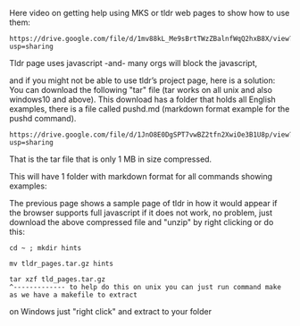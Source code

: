 Here video on getting help using MKS or tldr web pages to show how to use them:

```
https://drive.google.com/file/d/1mv88kL_Me9sBrtTWzZBalnfWqQ2hxB8X/view?usp=sharing
```

Tldr page uses javascript  -and- many orgs will block the javascript,

and if you might not be able to use tldr’s project page, here is a solution: You can download the following "tar" file (tar works on all unix and also windows10 and above).  This download has a folder that holds all English examples, there is a file called pushd.md (markdown format example for the pushd command).

```
https://drive.google.com/file/d/1JnO8E0DgSPT7vwBZ2tfn2XwiOe3B1U8p/view?usp=sharing
```

That is the tar file that is only 1 MB in size compressed.

This will have 1 folder with markdown format for all commands showing examples:

The previous page shows a sample page of tldr in how it would appear if the browser supports full javascript if it does not work, no problem, just download the above compressed file and "unzip" by right clicking or do this:

```
cd ~ ; mkdir hints

mv tldr_pages.tar.gz hints

tar xzf tld_pages.tar.gz
^------------- to help do this on unix you can just run command make as we have a makefile to extract

```
on Windows just "right click" and extract to your folder
